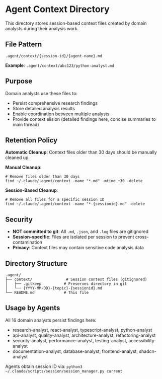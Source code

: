 # Agent Context Directory

This directory stores session-based context files created by domain analysts during their analysis work.

## File Pattern

```text
.agent/context/{session-id}/{agent-name}.md
```

**Example**: `.agent/context/abc123/python-analyst.md`

## Purpose

Domain analysts use these files to:

- Persist comprehensive research findings
- Store detailed analysis results
- Enable coordination between multiple analysts
- Provide context elision (detailed findings here, concise summaries to main thread)

## Retention Policy

**Automatic Cleanup**: Context files older than 30 days should be manually cleaned up.

**Manual Cleanup**:

```
# Remove files older than 30 days
find ~/.claude/.agent/context -name "*.md" -mtime +30 -delete
```

**Session-Based Cleanup**:

```
# Remove all files for a specific session ID
find ~/.claude/.agent/context -name "*-{sessionid}.md" -delete
```

## Security

- **NOT committed to git**: All `.md`, `.json`, and `.log` files are gitignored
- **Session-specific**: Files are isolated per session to prevent cross-contamination
- **Privacy**: Context files may contain sensitive code analysis data

## Directory Structure

```
.agent/
├── context/               # Session context files (gitignored)
│   ├── .gitkeep          # Preserves directory in git
│   └── {YYYY-MM-DD}-{topic}-{sessionid}.md
└── README.md             # This file
```

## Usage by Agents

All 16 domain analysts persist findings here:

- research-analyst, react-analyst, typescript-analyst, python-analyst
- api-analyst, quality-analyst, architecture-analyst, refactoring-analyst
- security-analyst, performance-analyst, testing-analyst, accessibility-analyst
- documentation-analyst, database-analyst, frontend-analyst, shadcn-analyst

Agents obtain session ID via: `python3 ~/.claude/scripts/session/session_manager.py current`
